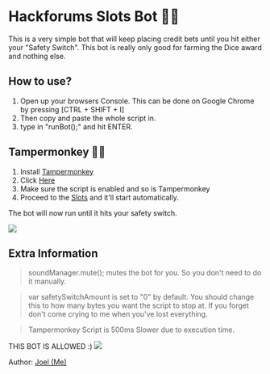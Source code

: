 # Hackforums Slots Bot 🤖🎲
This is a very simple bot that will keep placing credit bets until you hit either your "Safety Switch". This bot is really only good for farming the Dice award and nothing else.


## How to use? 
1) Open up your browsers Console. This can be done on Google Chrome by pressing [CTRL + SHIFT + I]
2) Then copy and paste the whole script in.
3) type in "runBot();" and hit ENTER.

## Tampermonkey 🤖🐵
1) Install <a href="https://www.tampermonkey.net/">Tampermonkey</a>
2) Click <a href="https://openuserjs.org/install/Joel/Hackforums_Slot_Bot.user.js">Here</a>
3) Make sure the script is enabled and so is Tampermonkey
4) Proceed to the <a href="https://hackforums.net/slots.php">Slots</a> and it'll start automatically.

The bot will now run until it hits your safety switch. 

<img src="https://i.gyazo.com/f054f52ed56c48860b89c276ee7627e4.png">

## Extra Information
> soundManager.mute(); mutes the bot for you. So you don't need to do it manually.

> var safetySwitchAmount is set to "0" by default. You should change this to how many bytes you want the script to stop at. If you forget don't come crying to me when you've lost everything.

> Tampermonkey Script is 500ms Slower due to execution time.

THIS BOT IS ALLOWED :)
<img src="https://i.gyazo.com/152594141e9a7e77576e248a63268057.png">

Author: <a href="https://hackforums.net/member.php?action=profile&uid=3790579" target="_blank">Joel (Me)</a>
